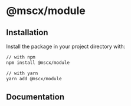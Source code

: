 # @mscx/module


## Installation

Install the package in your project directory with:

```sh
// with npm
npm install @mscx/module

// with yarn
yarn add @mscx/module
```

## Documentation
